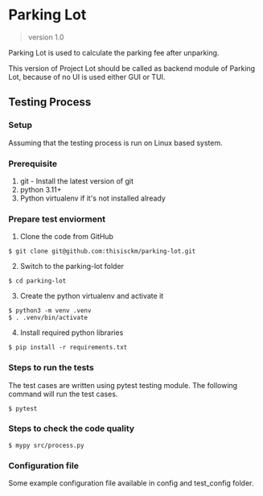 # Parking Lot
> version 1.0

Parking Lot is used to calculate the parking fee after unparking.

This version of Project Lot should be called as backend module of Parking Lot, because of no UI is used either GUI or TUI.

## Testing Process
### Setup
Assuming that the testing process is run on Linux based system. 
### Prerequisite
1. git - Install the latest version of git
2. python 3.11+
3. Python virtualenv if it's not installed already
### Prepare test enviorment
1. Clone the code from GitHub
```
$ git clone git@github.com:thisisckm/parking-lot.git
```
2. Switch to the parking-lot folder
```
$ cd parking-lot
```
3. Create the python virtualenv and activate it
```
$ python3 -m venv .venv
$ . .venv/bin/activate
```
4. Install required python libraries
```
$ pip install -r requirements.txt
```
### Steps to run the tests
The test cases are written using pytest testing module. The following command will run the test cases.
```
$ pytest 
```
### Steps to check the code quality
```
$ mypy src/process.py
```
### Configuration file
Some example configuration file available in config and test_config folder.

 